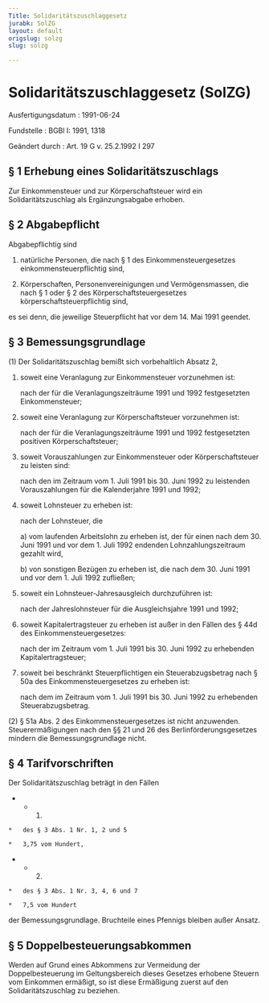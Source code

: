 ```yaml
---
Title: Solidaritätszuschlaggesetz
jurabk: SolZG
layout: default
origslug: solzg
slug: solzg

---
```


# Solidaritätszuschlaggesetz (SolZG)

Ausfertigungsdatum
:   1991-06-24

Fundstelle
:   BGBl I: 1991, 1318

Geändert durch
:   Art. 19 G v. 25.2.1992 I 297


## § 1 Erhebung eines Solidaritätszuschlags

Zur Einkommensteuer und zur Körperschaftsteuer wird ein
Solidaritätszuschlag als Ergänzungsabgabe erhoben.


## § 2 Abgabepflicht

Abgabepflichtig sind

1.  natürliche Personen, die nach § 1 des Einkommensteuergesetzes
    einkommensteuerpflichtig sind,


2.  Körperschaften, Personenvereinigungen und Vermögensmassen, die nach §
    1 oder § 2 des Körperschaftsteuergesetzes körperschaftsteuerpflichtig
    sind,



es sei denn, die jeweilige Steuerpflicht hat vor dem 14. Mai 1991
geendet.


## § 3 Bemessungsgrundlage

(1) Der Solidaritätszuschlag bemißt sich vorbehaltlich Absatz 2,

1.  soweit eine Veranlagung zur Einkommensteuer vorzunehmen ist:

    nach der für die Veranlagungszeiträume 1991 und 1992 festgesetzten
    Einkommensteuer;


2.  soweit eine Veranlagung zur Körperschaftsteuer vorzunehmen ist:

    nach der für die Veranlagungszeiträume 1991 und 1992 festgesetzten
    positiven Körperschaftsteuer;


3.  soweit Vorauszahlungen zur Einkommensteuer oder Körperschaftsteuer zu
    leisten sind:

    nach den im Zeitraum vom 1. Juli 1991 bis 30. Juni 1992 zu leistenden
    Vorauszahlungen für die Kalenderjahre 1991 und 1992;


4.  soweit Lohnsteuer zu erheben ist:

    nach der Lohnsteuer, die

    a)  vom laufenden Arbeitslohn zu erheben ist, der für einen nach dem 30.
        Juni 1991 und vor dem 1. Juli 1992 endenden Lohnzahlungszeitraum
        gezahlt wird,


    b)  von sonstigen Bezügen zu erheben ist, die nach dem 30. Juni 1991 und
        vor dem 1. Juli 1992 zufließen;





5.  soweit ein Lohnsteuer-Jahresausgleich durchzuführen ist:

    nach der Jahreslohnsteuer für die Ausgleichsjahre 1991 und 1992;


6.  soweit Kapitalertragsteuer zu erheben ist außer in den Fällen des §
    44d des Einkommensteuergesetzes:

    nach der im Zeitraum vom 1. Juli 1991 bis 30. Juni 1992 zu erhebenden
    Kapitalertragsteuer;


7.  soweit bei beschränkt Steuerpflichtigen ein Steuerabzugsbetrag nach §
    50a des Einkommensteuergesetzes zu erheben ist:

    nach dem im Zeitraum vom 1. Juli 1991 bis 30. Juni 1992 zu erhebenden
    Steuerabzugsbetrag.




(2) § 51a Abs. 2 des Einkommensteuergesetzes ist nicht anzuwenden.
Steuerermäßigungen nach den §§ 21 und 26 des Berlinförderungsgesetzes
mindern die Bemessungsgrundlage nicht.


## § 4 Tarifvorschriften

Der Solidaritätszuschlag beträgt in den Fällen

*    *   1.

    *   des § 3 Abs. 1 Nr. 1, 2 und 5

    *   3,75 vom Hundert,


*    *   2.

    *   des § 3 Abs. 1 Nr. 3, 4, 6 und 7

    *   7,5 vom Hundert



der Bemessungsgrundlage. Bruchteile eines Pfennigs bleiben außer
Ansatz.


## § 5 Doppelbesteuerungsabkommen

Werden auf Grund eines Abkommens zur Vermeidung der Doppelbesteuerung
im Geltungsbereich dieses Gesetzes erhobene Steuern vom Einkommen
ermäßigt, so ist diese Ermäßigung zuerst auf den Solidaritätszuschlag
zu beziehen.

